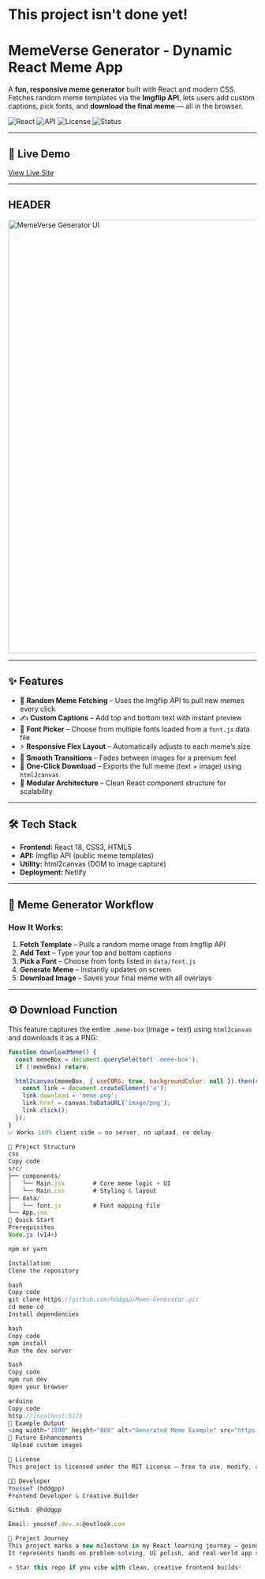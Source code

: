 # This project isn't done yet!
# MemeVerse Generator - Dynamic React Meme App  

A **fun, responsive meme generator** built with React and modern CSS.  
Fetches random meme templates via the **Imgflip API**, lets users add custom captions, pick fonts, and **download the final meme** — all in the browser.

![React](https://img.shields.io/badge/React-18.x-blue) ![API](https://img.shields.io/badge/Imgflip-API-orange) ![License](https://img.shields.io/badge/License-MIT-green) ![Status](https://img.shields.io/badge/Status-Live-success)

---

## 🚀 Live Demo
[View Live Site](https://memeverse.netlify.app)

---

## HEADER  
<img width="1900" height="878" alt="MemeVerse Generator UI" src="https://github.com/user-attachments/assets/your-image-link-here" />

---

## ✨ Features

- 🎲 **Random Meme Fetching** – Uses the Imgflip API to pull new memes every click  
- ✍️ **Custom Captions** – Add top and bottom text with instant preview  
- 🧩 **Font Picker** – Choose from multiple fonts loaded from a `font.js` data file  
- ⚡ **Responsive Flex Layout** – Automatically adjusts to each meme’s size  
- 🌈 **Smooth Transitions** – Fades between images for a premium feel  
- 💾 **One-Click Download** – Exports the full meme (text + image) using `html2canvas`  
- 🧱 **Modular Architecture** – Clean React component structure for scalability  

---

## 🛠️ Tech Stack

- **Frontend:** React 18, CSS3, HTML5  
- **API:** Imgflip API (public meme templates)  
- **Utility:** html2canvas (DOM to image capture)  
- **Deployment:** Netlify  

---

## 🎨 Meme Generator Workflow

### How It Works:
1. **Fetch Template** – Pulls a random meme image from Imgflip API  
2. **Add Text** – Type your top and bottom captions  
3. **Pick a Font** – Choose from fonts listed in `data/font.js`  
4. **Generate Meme** – Instantly updates on screen  
5. **Download Image** – Saves your final meme with all overlays  

---

## ⚙️ Download Function

This feature captures the entire `.meme-box` (image + text) using `html2canvas` and downloads it as a PNG:

```javascript
function downloadMeme() {
  const memeBox = document.querySelector('.meme-box');
  if (!memeBox) return;

  html2canvas(memeBox, { useCORS: true, backgroundColor: null }).then(canvas => {
    const link = document.createElement('a');
    link.download = 'meme.png';
    link.href = canvas.toDataURL('image/png');
    link.click();
  });
}
✅ Works 100% client-side — no server, no upload, no delay.

📁 Project Structure
css
Copy code
src/
├── components/
│   └── Main.jsx        # Core meme logic + UI
│   └── Main.css        # Styling & layout
├── data/
│   └── font.js         # Font mapping file
└── App.jsx
🚀 Quick Start
Prerequisites
Node.js (v14+)

npm or yarn

Installation
Clone the repository

bash
Copy code
git clone https://github.com/hddgpp/Meme-Generator.git
cd meme-cd
Install dependencies

bash
Copy code
npm install
Run the dev server

bash
Copy code
npm run dev
Open your browser

arduino
Copy code
http://localhost:5173
💾 Example Output
<img width="1800" height="860" alt="Generated Meme Example" src="https://github.com/user-attachments/assets/your-output-example-here" />
🔧 Future Enhancements
 Upload custom images

📄 License
This project is licensed under the MIT License — free to use, modify, and share.

👨‍💻 Developer
Youssef (hddgpp)
Frontend Developer & Creative Builder

GitHub: @hddgpp

Email: youssef.dev.ai@outlook.com

🌟 Project Journey
This project marks a new milestone in my React learning journey — going from basic API fetching to full client-side functionality (text overlays, downloads, font integration).
It represents hands-on problem-solving, UI polish, and real-world app structure — all self-taught.

⭐ Star this repo if you vibe with clean, creative frontend builds!